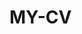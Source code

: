  # MY-CV  
 
       
         
           
                   
              
              
                 
          
        
      
   
     
  
  
